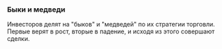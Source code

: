 ### Быки и медведи 
Инвесторов делят на "быков" и "медведей" по их стратегии торговли.
 Первые верят в рост, вторые в падение, и исходя из этого совершают сделки.